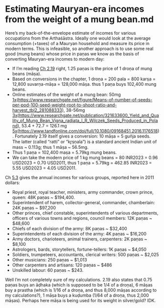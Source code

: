 # Estimating Mauryan-era incomes from the weight of a mung bean.md
Here’s my back-of-the-envelope estimate of incomes for various occupations from the Arthaśāstra. Ideally one would look at the average consumption (+taxes) of a Mauryan household and measure its price in modern terms. This is infeasible, so another approach is to use some real good (mung beans) whose price in paṇas we know as the basis of converting Mauryan-era incomes to modern day:

- If I’m reading [Ch 2.19](https://www.wisdomlib.org/hinduism/book/kautilya-arthashastra/d/doc366065.html) right, 1.25 paṇas is the price of 1 droṇa of mung beans (māṣa).
- Based on conversions in the chapter, 1 droṇa = 200 pala = 800 karṣa = 12,800 suvarṇa-māṣa = 128,000 māṣa. thus 1 paṇa buys 102,400 mung beans.
- Online estimates of the weight of a mung bean: 50mg [1x](1x)(https://www.researchgate.net/figure/Means-of-number-of-seeds-per-pod-100-seed-weight-root-to-shoot-ratio-and-harvest_tbl2_281088333), 38-56mg [3x](3x)(https://www.researchgate.net/publication/321633600_Yield_and_Quality_of_Mung_Bean_Vigna_radiata_l_R_Wilczek_Seeds_Produced_in_Poland), 53.4 + 72.7 = 126.1 mg [5x](5x)(https://www.tandfonline.com/doi/full/10.1080/09168451.2016.1176518). Fortunately 2.19 itself gives a conversion: 10 māṣa = 5 guñja seeds. The latter (called “ratti” or “kr̥ṣṇala”) is a standard ancient Indian unit of mass ~ 0.113g; thus 1 māṣa ~ 56.5mg.
- Thus 1 paṇa = 102,400 maṣa = 5.79kg mung beans.
- We can take the modern price of 1 kg mung beans = 80 INR2023 = 0.96 USD2023 = 0.70 USD2011, thus 1 paṇa = 5.79kg = 462.85 INR2023 = 5.55 USD2023 = 4.05 USD2011.

Ch [5.3](https://www.wisdomlib.org/hinduism/book/kautilya-arthashastra/d/doc366121.html) gives the annual incomes for various groups, reported here in 2011 dollars:

- Royal priest, royal teacher, ministers, army commander, crown prince, queen: 48K paṇas ~ $194,400.
- Superintendent of harem, collector-general, commander, chamberlain: 24K paṇas ~ $97,200
- Other princes, chief constable, superintendents of various departments, officers of various towns and regions, council members: 12K paṇas ~ $48,600
- Chiefs of each division of the army: 8K paṇas ~ $32,400
- Superintendents of each division of the army: 4K paṇas ~ $16,200
- Army doctors, charioteers, animal trainers, carpenters: 2K paṇas ~ $8,100
- Astrologers, bards, storytellers, fortune-tellers: 1K paṇas ~ $4,050
- Soldiers, trumpeteers, accountants, clerical writers: 500 paṇas ~ $2,025
- Other musicians: 250 paṇas ~ $1,013
- Other carpenters and artisans: 120 paṇas ~ $486
- Unskilled labour: 60 paṇas ~ $243.

Well I’m not completely sure of my calculations. 2.19 also states that 0.75 paṇas buys an āḍhaka (which is supposed to be 1/4 of a droṇa), 6 māṣas buy a prastha (which is 1/16 of a droṇa, and thus 8,000 māṣas according to my calculations?), 1 māṣa buys a kuḍumba (1/64 of a droṇa, thus 2,000 māṣas). Perhaps here māṣa is being used for its weight in silver/gold? IDK.